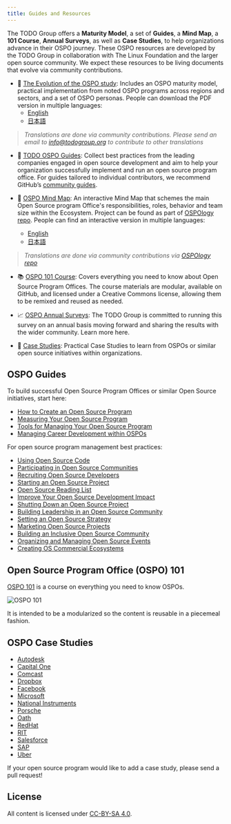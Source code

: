 ```yaml
---
title: Guides and Resources
---
```

The TODO Group offers a **Maturity Model**, a set of **Guides**, a **Mind Map**, a **101 Course**, **Annual Surveys**, as well as **Case Studies**, to help organizations advance in their OSPO journey. These OSPO resources are developed by the TODO Group in collaboration with The Linux Foundation and the larger open source community. We expect these resources to be living documents that evolve via community contributions.

* 🚀 [The Evolution of the OSPO study](https://linuxfoundation.org/tools/the-evolution-of-the-open-source-program-office-ospo/): Includes an OSPO maturity model, practical implementation from noted OSPO programs across regions and sectors, and a set of OSPO personas. People can download the PDF version in multiple languages:
    * [English](https://linuxfoundation.org/wp-content/uploads/LFResearch_OSPO_Report.pdf)
    * [日本語](https://www.linuxfoundation.jp/wp-content/uploads//2022/05/LFResearch_OSPO_Report-ja3.pdf)
> *Translations are done via community contributions. Please send an email to info@todogroup.org to contribute to other translations*

* 📝 [TODO OSPO Guides](#ospo-guides): Collect best practices from the leading companies engaged in open source development and aim to help your organization successfully implement and run an open source program office. For guides tailored to individual contributors, we recommend GitHub’s [community guides](https://github.com/github/opensource.guide).

* 🧭 [OSPO Mind Map](https://ospomindmap.todogroup.org/): An interactive Mind Map that schemes the main Open Source program Office's responsibilities, roles, behavior and team size within the Ecosystem. Project can be found as part of [OSPOlogy repo](https://github.com/todogroup/ospology/tree/main/ospo-mindmap). People can find an interactive version in multiple languages:

    * [English](https://ospomindmap.todogroup.org/)
    * [日本語](https://ospomindmap.todogroup.org/jp)
    
> *Translations are done via community contributions via [OSPOlogy repo](https://github.com/todogroup/ospology/tree/main/ospo-mindmap)*

* 📚 [OSPO 101 Course](https://github.com/todogroup/ospo101): Covers everything you need to know about Open Source Program Offices. The course materials are modular, available on GitHub, and licensed under a Creative Commons license, allowing them to be remixed and reused as needed.

* 📈 [OSPO Annual Surveys](https://github.com/todogroup/osposurvey): The TODO Group is committed to running this survey on an annual basis moving forward and sharing the results with the wider community. Learn more here.

* 🔎 [Case Studies](#ospo-case-studies): Practical Case Studies to learn from OSPOs or similar open source initiatives within organizations.

## OSPO Guides

To build successful Open Source Program Offices or similar Open Source initiatives, start here:

* [How to Create an Open Source Program](create-program)
* [Measuring Your Open Source Program](measuring)
* [Tools for Managing Your Open Source Program](management-tools)
* [Managing Career Development within OSPOs](career-development)

For open source program management best practices:

* [Using Open Source Code](using-open-source)
* [Participating in Open Source Communities](participating)
* [Recruiting Open Source Developers](recruiting-developers)
* [Starting an Open Source Project](starting)
* [Open Source Reading List](open-source-reading-list)
* [Improve Your Open Source Development Impact](impact)
* [Shutting Down an Open Source Project](shutting-down)
* [Building Leadership in an Open Source Community](building-leadership)
* [Setting an Open Source Strategy](strategy)
* [Marketing Open Source Projects](marketing-open-source-projects)
* [Building an Inclusive Open Source Community](diversity-inclusion)
* [Organizing and Managing Open Source Events](organizing-and-managing-open-source-events)
* [Creating OS Commercial Ecosystems](os-commercial-ecosystem)


## Open Source Program Office (OSPO) 101

[OSPO 101](https://github.com/todogroup/ospo101) is a course on everything you need to know OSPOs.

![OSPO 101](/img/ospo101.svg)

It is intended to be a modularized so the content is reusable in a piecemeal fashion.

## OSPO Case Studies

* [Autodesk](casestudies/autodesk)
* [Capital One](casestudies/capitalone)
* [Comcast](casestudies/comcast)
* [Dropbox](casestudies/dropbox)
* [Facebook](casestudies/facebook)
* [Microsoft](casestudies/microsoft)
* [National Instruments](casestudies/ni)
* [Porsche](casestudies/porsche)
* [Oath](casestudies/oath)
* [RedHat](casestudies/redhat)
* [RIT](casestudies/rit)
* [Salesforce](casestudies/salesforce)
* [SAP](casestudies/sap)
* [Uber](casestudies/uber)

If your open source program would like to add a case study, please send a pull request!

## License

All content is licensed under [CC-BY-SA 4.0](https://creativecommons.org/licenses/by-sa/4.0/).
